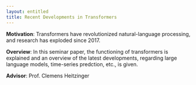```yaml
---
layout: entitled
title: Recent Developments in Transformers
---
```


**Motivation**:
Transformers have revolutionized natural-language processing, and research has exploded since 2017.

**Overview**:
In this seminar paper, the functioning of transformers is explained and an overview of the latest developments, regarding large language models, time-series predction, etc., is given.

**Advisor**: Prof. Clemens Heitzinger

